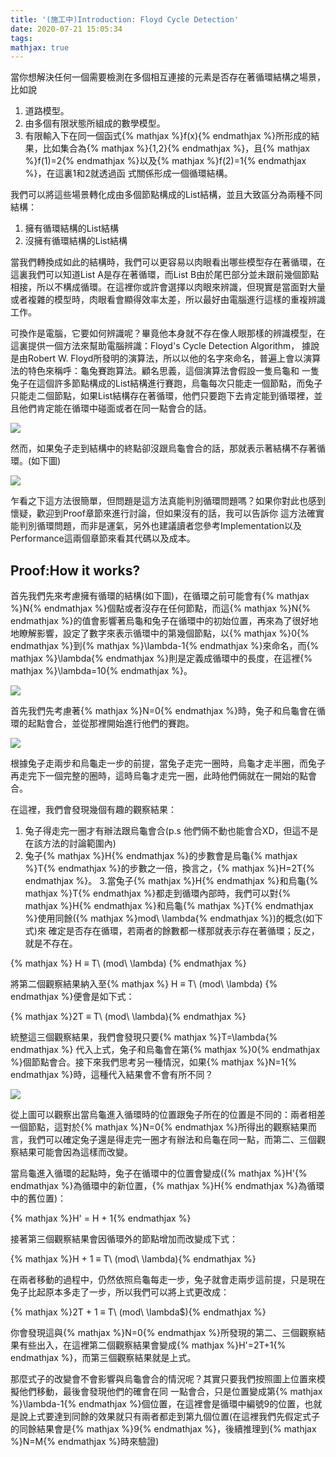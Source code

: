 ```yaml
---
title: '(施工中)Introduction: Floyd Cycle Detection'
date: 2020-07-21 15:05:34 
tags:
mathjax: true
---
```



當你想解決任何一個需要檢測在多個相互連接的元素是否存在著循環結構之場景，比如說


1. 道路模型。
2. 由多個有限狀態所組成的數學模型。
3. 有限輸入下在同一個函式{% mathjax %}f(x){% endmathjax %}所形成的結果，比如集合為{% mathjax %}\{1,2\}{% endmathjax %}，且{% mathjax %}f(1)=2{% endmathjax %}以及{% mathjax %}f(2)=1{% endmathjax %}，在這裏1和2就透過函
式關係形成一個循環結構。

我們可以將這些場景轉化成由多個節點構成的List結構，並且大致區分為兩種不同結構：
1. 擁有循環結構的List結構 
2. 沒擁有循環結構的List結構


當我們轉換成如此的結構時，我們可以更容易以肉眼看出哪些模型存在著循環，在這裏我們可以知道List A是存在著循環，而List B由於尾巴部分並未跟前幾個節點相接，所以不構成循環。在這裡你或許會選擇以肉眼來辨識，但現實是當面對大量或者複雜的模型時，肉眼看會顯得效率太差，所以最好由電腦進行這樣的重複辨識工作。


可換作是電腦，它要如何辨識呢？畢竟他本身就不存在像人眼那樣的辨識模型，在這裏提供一個方法來幫助電腦辨識：Floyd's Cycle Detection Algorithm， 據說是由Robert W. Floyd所發明的演算法，所以以他的名字來命名，普遍上會以演算法的特色來稱呼：龜兔賽跑算法。顧名思義，這個演算法會假設一隻烏龜和 一隻兔子在這個許多節點構成的List結構進行賽跑，烏龜每次只能走一個節點，而兔子只能走二個節點，如果List結構存在著循環，他們只要跑下去肯定能到循環裡，並
且他們肯定能在循環中碰面或者在同一點會合的話。

![](https://res.cloudinary.com/dqfxgtyoi/image/upload/v1627238046/Algorithm/FloydCycleDetect/CycleExample_thhrj4.png)

然而，如果兔子走到結構中的終點卻沒跟烏龜會合的話，那就表示著結構不存著循環。(如下圖)

![](https://res.cloudinary.com/dqfxgtyoi/image/upload/v1627238048/Algorithm/FloydCycleDetect/NoCycleExample_vnsu18.png)


乍看之下這方法很簡單，但問題是這方法真能判別循環問題嗎？如果你對此也感到懷疑，歡迎到Proof章節來進行討論，但如果沒有的話，我可以告訴你 這方法確實能判別循環問題，而非是運氣，另外也建議讀者您參考Implementation以及Performance這兩個章節來看其代碼以及成本。



## Proof:How it works?

首先我們先來考慮擁有循環的結構(如下圖)，在循環之前可能會有{% mathjax %}N{% endmathjax %}個點或者沒存在任何節點，而這{% mathjax %}N{% endmathjax %}的值會影響著烏龜和兔子在循環中的初始位置，再來為了很好地地瞭解影響，設定了數字來表示循環中的第幾個節點，以{% mathjax %}0{% endmathjax %}到{% mathjax %}\lambda-1{% endmathjax %}來命名，而{% mathjax %}\lambda{% endmathjax %}則是定義成循環中的長度，在這裡{% mathjax %}\lambda=10{% endmathjax %}。

![](https://res.cloudinary.com/dqfxgtyoi/image/upload/v1627238048/Algorithm/FloydCycleDetect/NandCycle_jisqwr.png)

首先我們先考慮著{% mathjax %}N=0{% endmathjax %}時，兔子和烏龜會在循環的起點會合，並從那裡開始進行他們的賽跑。

![](https://res.cloudinary.com/dqfxgtyoi/image/upload/v1627238046/Algorithm/FloydCycleDetect/N0andCycle_hn1hcj.png)

根據兔子走兩步和烏龜走一步的前提，當兔子走完一圈時，烏龜才走半圈，而兔子再走完下一個完整的圈時，這時烏龜才走完一圈，此時他們倆就在一開始的點會合。

在這裡，我們會發現幾個有趣的觀察結果：

1. 兔子得走完一圈才有辦法跟烏龜會合(p.s 他們倆不動也能會合XD，但這不是在該方法的討論範圍內)
2. 兔子{% mathjax %}H{% endmathjax %}的步數會是烏龜{% mathjax %}T{% endmathjax %}的步數之一倍，換言之，{% mathjax %}H=2T{% endmathjax %}。
3.當兔子{% mathjax %}H{% endmathjax %}和烏龜{% mathjax %}T{% endmathjax %}都走到循環內部時，我們可以對{% mathjax %}H{% endmathjax %}和烏龜{% mathjax %}T{% endmathjax %}使用同餘({% mathjax %}mod\ \lambda{% endmathjax %})的概念(如下式)來 確定是否存在循環，若兩者的餘數都一樣那就表示存在著循環；反之，就是不存在。

{% mathjax %} H ≡ T\ (mod\ \lambda) {% endmathjax %}

將第二個觀察結果納入至{% mathjax %} H ≡ T\ (mod\ \lambda) {% endmathjax %}便會是如下式：

{% mathjax %}2T ≡ T\ (mod\ \lambda){% endmathjax %}

統整這三個觀察結果，我們會發現只要{% mathjax %}T=\lambda{% endmathjax %} 代入上式，兔子和烏龜會在第{% mathjax %}0{% endmathjax %}個節點會合。接下來我們思考另一種情況，如果{% mathjax %}N=1{% endmathjax %}時，這種代入結果會不會有所不同？

![](https://res.cloudinary.com/dqfxgtyoi/image/upload/v1627238047/Algorithm/FloydCycleDetect/N1andCycle_ttrcay.png)

從上圖可以觀察出當烏龜進入循環時的位置跟兔子所在的位置是不同的：兩者相差一個節點，這對於{% mathjax %}N=0{% endmathjax %}所得出的觀察結果而言，我們可以確定兔子還是得走完一圈才有辦法和烏龜在同一點，而第二、三個觀察結果可能會因為這樣而改變。

當烏龜進入循環的起點時，兔子在循環中的位置會變成({% mathjax %}H'{% endmathjax %}為循環中的新位置，{% mathjax %}H{% endmathjax %}為循環中的舊位置)：

{% mathjax %}H' = H + 1{% endmathjax %}

接著第三個觀察結果會因循環外的節點增加而改變成下式：

{% mathjax %}H + 1 ≡ T\ (mod\ \lambda){% endmathjax %}

在兩者移動的過程中，仍然依照烏龜每走一步，兔子就會走兩步這前提，只是現在兔子比起原本多走了一步，所以我們可以將上式更改成：

{% mathjax %}2T + 1 ≡ T\ (mod\ \lambda$){% endmathjax %}

你會發現這與{% mathjax %}N=0{% endmathjax %}所發現的第二、三個觀察結果有些出入，在這裡第二個觀察結果會變成{% mathjax %}H'=2T+1{% endmathjax %}，而第三個觀察結果就是上式。

那麼式子的改變會不會影響與烏龜會合的情況呢？其實只要我們按照圖上位置來模擬他們移動，最後會發現他們的確會在同
一點會合，只是位置變成第{% mathjax %}\lambda-1{% endmathjax %}個位置，在這裡會是循環中編號9的位置，也就是說上式要達到同餘的效果就只有兩者都走到第九個位置(在這裡我們先假定式子的同餘結果會是{% mathjax %}9{% endmathjax %}，後續推理到{% mathjax %}N=M{% endmathjax %}時來驗證)

